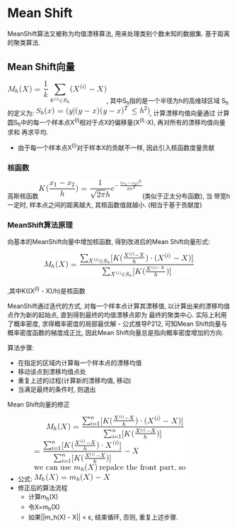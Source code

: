 # Mean Shift

MeanShift算法又被称为均值漂移算法, 用来处理类别个数未知的数据集. 基于距离的聚类算法.

## Mean Shift向量
![](../MularGif/Part3-Clustering/Chapter11Gif/Mean%20Shift%20Vector.gif), 其中S<sub>h</sub>指的是一个半径为h的高维球区域
S<sub>h</sub>的定义为: ![](../MularGif/Part3-Clustering/Chapter11Gif/Mean%20Shift%20Roud.gif), 计算漂移均值向量通过
计算圆S<sub>h</sub>中的每一个样本点X<sup>(i)</sup>相对于点X的偏移量(X<sup>(i)</sup>-X), 再对所有的漂移均值向量求和
再求平均.
- 由于每一个样本点X<sup>(i)</sup>对于样本X的贡献不一样, 因此引入核函数度量贡献

### 核函数

高斯核函数![](../MularGif/Part3-Clustering/Chapter11Gif/Gaussian%20Kernel%20Function.gif)(类似于正太分布函数), 当
带宽h一定时, 样本点之间的距离越大, 其核函数值就越小. (相当于基于贡献度) 

### MeanShift算法原理

向基本的MeanShift向量中增加核函数, 得到改进后的Mean Shift向量形式: 
<br><center>![](../MularGif/Part3-Clustering/Chapter11Gif/MSV%20With%20Gaussian.gif)</center></br>
,其中K((X<sup>(i)</sup> - X)/h)是核函数

MeanShift通过迭代的方式, 对每一个样本点计算其漂移值, 以计算出来的漂移均值点作为新的起始点, 直到得到最终的均值漂移点即为
最终的聚类中心. 实际上利用了概率密度, 求得概率密度的局部最优解
    - 公式推导P212, 可知Mean Shift向量与概率密度函数的梯度成正比, 因此Mean Shift向量总是指向概率密度增加的方向.

算法步骤:
- 在指定的区域内计算每一个样本点的漂移均值
- 移动该点到漂移均值点处
- 重复上述的过程(计算新的漂移均值, 移动)
- 当满足最终的条件时, 则退出

Mean Shift向量的修正
- 公式: ![](../MularGif/Part3-Clustering/Chapter11Gif/Correction%20Mean%20Shift.gif)
- 修正后的算法流程
    - 计算m<sub>h</sub>(X)
    - 令X=m<sub>h</sub>(X)
    - 如果||m_h(X) - X|| < ε, 结束循环, 否则, 重复上述步骤.